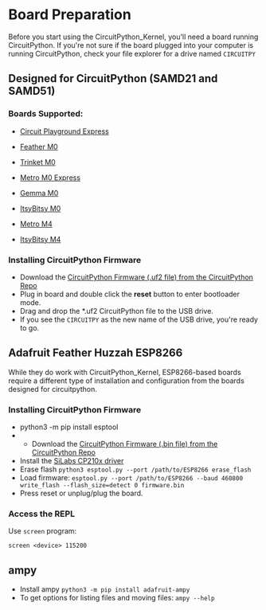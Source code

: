 
# Board Preparation

Before you start using the CircuitPython_Kernel, you'll need a board running CircuitPython. If you're not sure if
the board plugged into your computer is running CircuitPython, check your file explorer for a drive named `CIRCUITPY`

## Designed for CircuitPython (SAMD21 and SAMD51)

### Boards Supported:

 - [Circuit Playground Express](https://www.adafruit.com/product/3333)
 - [Feather M0](https://www.adafruit.com/product/3403)
 - [Trinket M0](https://www.adafruit.com/product/3500)
 - [Metro M0 Express](https://www.adafruit.com/product/3505)
 - [Gemma M0](https://www.adafruit.com/product/3501)
 - [ItsyBitsy M0](https://www.adafruit.com/product/3727)

 - [Metro M4 ]( https://www.adafruit.com/product/3382)
 - [ItsyBitsy M4](https://www.adafruit.com/product/3727)


### Installing CircuitPython Firmware

- Download the [CircuitPython Firmware (.uf2 file) from the CircuitPython Repo](https://github.com/adafruit/circuitpython/releases)
- Plug in board and double click the **reset** button to enter bootloader mode.
- Drag and drop the \*.uf2 CircuitPython file to the USB drive.
- If you see the `CIRCUITPY` as the new name of the USB drive, you're ready to go.


## Adafruit Feather Huzzah ESP8266

While they do work with CircuitPython_Kernel, ESP8266-based boards require a different type of installation and configuration
from the boards designed for circuitpython.

### Installing CircuitPython Firmware

- python3 -m pip install esptool
- - Download the [CircuitPython Firmware (.bin file) from the CircuitPython Repo](https://github.com/adafruit/circuitpython/releases)
- Install the [SiLabs CP210x driver](https://www.silabs.com/products/development-tools/software/usb-to-uart-bridge-vcp-drivers)
- Erase flash `python3 esptool.py --port /path/to/ESP8266 erase_flash`
- Load firmware: `esptool.py --port /path/to/ESP8266 --baud 460800 write_flash --flash_size=detect 0 firmware.bin`
- Press reset or unplug/plug the board.

### Access the REPL

Use `screen` program:

    screen <device> 115200


## ampy

- Install ampy `python3 -m pip install adafruit-ampy`
- To get options for listing files and moving files: `ampy --help`
